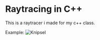 # Raytracing in C++
This is a raytracer i made for my c++ class.

Example:
![Knipsel](https://user-images.githubusercontent.com/60921646/140433162-1ae5cc0d-97c2-45fa-9aaf-d5604fa0862e.PNG)
